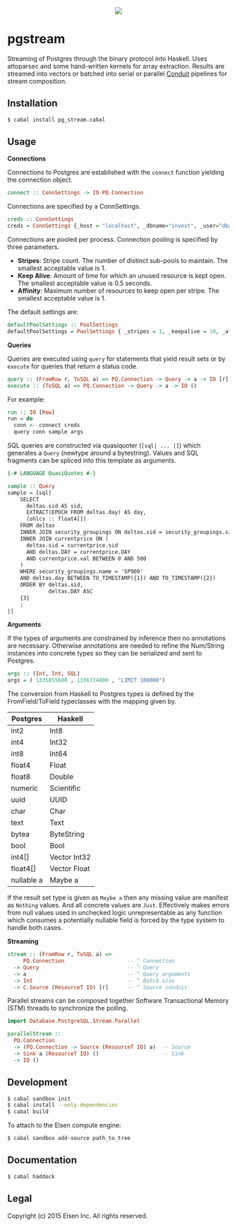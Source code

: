 <p align="center">
  <a href="http://elsen.co">
    <img src="https://elsen.co/img/apple-touch-icon-144x144.png"/>
  </a>
</p>

pgstream
========

Streaming of Postgres through the binary protocol into Haskell. Uses attoparsec
and some hand-written kernels for array extraction. Results are streamed into
vectors or batched into serial or parallel
[Conduit](https://hackage.haskell.org/package/conduit-1.2.4/docs/Data-Conduit.html)
pipelines for stream composition.

Installation
------------

```bash
$ cabal install pg_stream.cabal
```

Usage
-----

**Connections**

Connections to Postgres are established with the ``connect`` function yielding
the connection object.

```haskell
connect :: ConnSettings -> IO PQ.Connection
```

Connections are specified by a ConnSettings.

```haskell
creds :: ConnSettings
creds = ConnSettings {_host = "localhost", _dbname="invest", _user="dbadmin"}
```

Connections are pooled per process. Connection pooling is specified by three
parameters.

* **Stripes**: Stripe count. The number of distinct sub-pools to maintain. The smallest acceptable value is 1.
* **Keep Alive**: Amount of time for which an unused resource is kept open. The smallest acceptable value is 0.5 seconds.
* **Affinity**: Maximum number of resources to keep open per stripe. The smallest acceptable value is 1.

The default settings are:

```haskell
defaultPoolSettings :: PoolSettings
defaultPoolSettings = PoolSettings { _stripes = 1, _keepalive = 10, _affinity = 10 }
```


**Queries**

Queries are executed using ``query`` for statements that yield result sets or by
``execute`` for queries that return a status code.

```haskell
query :: (FromRow r, ToSQL a) => PQ.Connection -> Query -> a -> IO [r]
execute :: (ToSQL a) => PQ.Connection -> Query -> a -> IO ()
```

For example:

```haskell
run :: IO [Row]
run = do
  conn <- connect creds
  query conn sample args
```

SQL queries are constructed via quasiquoter (``[sql| ... |]``) which generates a
``Query`` (newtype around a bytestring). Values and SQL fragments can be spliced
into this template as arguments.

```haskell
{-# LANGUAGE QuasiQuotes #-}

sample :: Query
sample = [sql|
    SELECT
      deltas.sid AS sid,
      EXTRACT(EPOCH FROM deltas.day) AS day,
      (ohlcs :: float4[])
    FROM deltas
    INNER JOIN security_groupings ON deltas.sid = security_groupings.sid
    INNER JOIN currentprice ON (
      deltas.sid = currentprice.sid
      AND deltas.DAY = currentprice.DAY
      AND currentprice.val BETWEEN 0 AND 500
    )
    WHERE security_groupings.name = 'SP900'
    AND deltas.day BETWEEN TO_TIMESTAMP({1}) AND TO_TIMESTAMP({2})
    ORDER BY deltas.sid,
             deltas.DAY ASC
    {3}
    ;
|]
```

**Arguments**

If the types of arguments are constrained by inference then no annotations are
necessary. Otherwise annotations are needed to refine the Num/String instances
into concrete types so they can be serialized and sent to Postgres.

```haskell
args :: (Int, Int, SQL)
args = ( 1335855600 , 1336374000 , "LIMIT 100000")
```

The conversion from Haskell to Postgres types is defined by the
FromField/ToField typeclasses with the mapping given by.

| Postgres      | Haskell       |
| ------------- |---------------|
| int2          | Int8          |
| int4          | Int32         |
| int8          | Int64         |
| float4        | Float         |
| float8        | Double        |
| numeric       | Scientific    |
| uuid          | UUID          |
| char          | Char          |
| text          | Text          |
| bytea         | ByteString    |
| bool          | Bool          |
| int4[]        | Vector Int32  |
| float4[]      | Vector Float  |
| nullable a    | Maybe a       |

If the result set type is given as ``Maybe a`` then any missing value are
manifest as ``Nothing``  values. And all concrete values are ``Just``.
Effectively makes errors from null values used in unchecked logic
unrepresentable as any function which consumes a potentially nullable field is
forced by the type system to handle both cases.

**Streaming**

```haskell
stream :: (FromRow r, ToSQL a) =>
     PQ.Connection                    -- ^ Connection
  -> Query                            -- ^ Query
  -> a                                -- ^ Query arguments
  -> Int                              -- ^ Batch size
  -> C.Source (ResourceT IO) [r]      -- ^ Source conduit
```

Parallel streams can be composed together Software Transactional Memory (STM)
threads to synchronize the polling.

```haskell
import Database.PostgreSQL.Stream.Parallel

parallelStream ::
  PQ.Connection
  -> (PQ.Connection -> Source (ResourceT IO) a)  -- Source
  -> Sink a (ResourceT IO) ()                    -- Sink
  -> IO ()
```

Development
-----------

```bash
$ cabal sandbox init
$ cabal install --only-dependencies
$ cabal build
```

To attach to the Elsen compute engine:

```bash
$ cabal sandbox add-source path_to_tree
```

Documentation
--------------

```bash
$ cabal haddock
```

Legal
-----

Copyright (c) 2015 Elsen Inc. All rights reserved.
